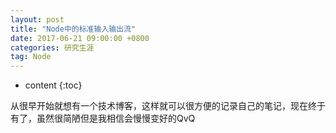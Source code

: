```yaml
---
layout: post
title: "Node中的标准输入输出流"
date: 2017-06-21 09:00:00 +0800
categories: 研究生涯
tag: Node
---
```

* content
{:toc}

从很早开始就想有一个技术博客，这样就可以很方便的记录自己的笔记，现在终于有了，虽然很简陋但是我相信会慢慢变好的QvQ


